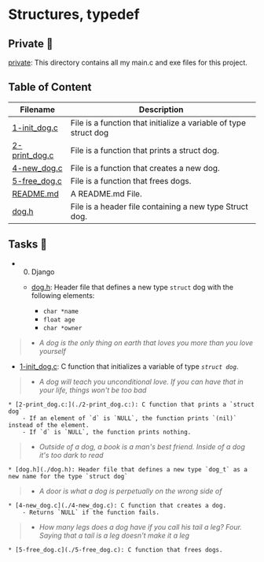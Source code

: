 # Structures, typedef

## Private 📁

[private](./private): This directory contains all my main.c and exe files for this project.

## Table of Content

Filename | Description
---------|------------
[1-init_dog.c](./1-init_dog.c) | File is a function that initialize a variable of type struct dog
[2-print_dog.c](./2-print_dog.c) | File is a function that prints a struct dog.
[4-new_dog.c](./4-new_dog.c) | File is a function that creates a new dog.
[5-free_dog.c](./5-free_dog.c) | File is a function that frees dogs.
[README.md](./README.md) | A README.md File.
[dog.h](./dog.h) | File is a header file containing a new type Struct dog.

## Tasks 📃

* 0. Django

  * [dog.h](./dog.h): Header file that defines a new type `struct` dog with the following elements:

    * `char *name`
    * `float age`
    * `char *owner`

>* _A dog is the only thing on earth that loves you more than you love yourself_

* [1-init_dog.c](./1-init_dog.c): C function that initializes a variable of type _`struct dog`_.

>* _A dog will teach you unconditional love. If you can have that in your life, things won't be too bad_

    * [2-print_dog.c:](./2-print_dog.c:): C function that prints a `struct dog`
        - If an element of `d` is `NULL`, the function prints `(nil)` instead of the element.
        - If `d` is `NULL`, the function prints nothing.

>* _Outside of a dog, a book is a man's best friend. Inside of a dog it's too dark to read_

    * [dog.h](./dog.h): Header file that defines a new type `dog_t` as a new name for the type `struct dog`

>* _A door is what a dog is perpetually on the wrong side of_

    * [4-new_dog.c](./4-new_dog.c): C function that creates a dog.
        - Returns `NULL` if the function fails.

>* _How many legs does a dog have if you call his tail a leg? Four. Saying that a tail is a leg doesn't make it a leg_

    * [5-free_dog.c](./5-free_dog.c): C function that frees dogs.
